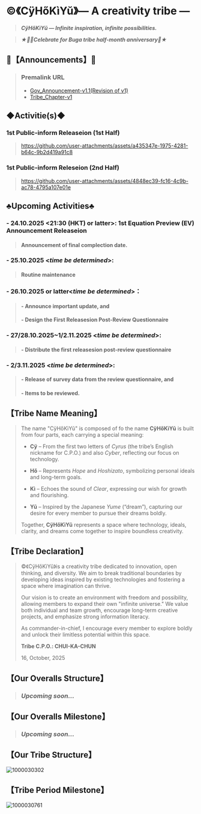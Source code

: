 # ©️《CÿHőKìYŭ》— A creativity tribe —
> _**CÿHőKìYŭ — Infinite inspiration, infinite possibilities.**_

> _**★🎉🎊Celebrate for Buga tribe half-month anniversary🎊★**_
## 📍【Announcements】📌
> ### Premalink URL
> - [Gov_Announcement-v1.1(Revision of v1)](https://github.com/CHUI-KA-CHUN/-c-CyHoKiYu-/blob/main/GovAnnouncement_v1-1.md)
> - [Tribe_Chapter-v1](https://github.com/CHUI-KA-CHUN/-c-CyHoKiYu-/blob/main/Tribe_Chapter-v1.md)
## ◆Activitie(s)◆
### 1st Public-inform Releaseion (1st Half)
> https://github.com/user-attachments/assets/a435347e-1975-4281-b64c-9b2d419a91c8
### 1st Public-inform Releseion (2nd Half)
> https://github.com/user-attachments/assets/4848ec39-fc16-4c9b-ac78-4795a107e01e
## ♣︎Upcoming Activities♣︎
### - 24.10.2025 <**21:30 (HKT) or latter**>: 1st Equation Preview (EV) Announcement Releaseion
> #### Announcement of final complection date.
### - 25.10.2025 <_time be determined_>:
> #### Routine maintenance
### - 26.10.2025 or latter<_time be determined_>：
> #### - Announce important update, and
> #### - Design the First Releasesion Post-Review Questionnaire
### - 27/28.10.2025~1/2.11.2025 <_time be determined_>:
> #### - Distribute the first releasesion post-review questionnaire
### - 2/3.11.2025 <_time be determined_>:
> #### - Release of survey data from the review questionnaire, and
> #### - Items to be reviewed.
## 【Tribe Name Meaning】
> The name "CÿHőKìYŭ" is composed of fo the name **CÿHőKìYŭ** is built from four parts, each carrying a special meaning:
> - **Cÿ** – From the first two letters of *Cyrus* (the tribe’s English nickname for C.P.O.) and also *Cyber*, reflecting our focus on technology.
> 
> - **Hő** – Represents *Hope* and *Hoshizato*, symbolizing personal ideals and long-term goals.
>
> - **Kì** – Echoes the sound of *Clear*, expressing our wish for growth and flourishing.
> 
> - **Yŭ** – Inspired by the Japanese *Yume* (“dream”), capturing our desire for every member to pursue their dreams boldly.
> 
> Together, **CÿHőKìYŭ** represents a space where technology, ideals, clarity, and dreams come together to inspire boundless creativity.  
## 【Tribe Declaration】
> ©️《CÿHőKìYŭ》is a creativity tribe dedicated to innovation, open thinking, and diversity. We aim to break traditional boundaries by developing ideas inspired by existing technologies and fostering a space where imagination can thrive.
>
> Our vision is to create an environment with freedom and possibility, allowing members to expand their own "infinite universe." We value both individual and team growth, encourage long-term creative projects, and emphasize strong information literacy.
>
> As commander-in-chief, I encourage every member to explore boldly and unlock their limitless potential within this space.
>
> **Tribe C.P.O.: CHUI-KA-CHUN**
>
> 16, October, 2025
## 【Our Overalls Structure】
> ### _**Upcoming soon…**_
## 【Our Overalls Milestone】
> ### _**Upcoming soon…**_
## 【Our Tribe Structure】
![1000030302](https://github.com/user-attachments/assets/0128b902-0091-4d71-860a-0602d1209a33)
## 【Tribe Period Milestone】
![1000030761](https://github.com/user-attachments/assets/96706349-ef08-459b-b23c-1f6885549fdb)
